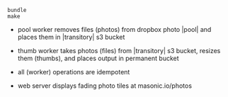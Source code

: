 ```
bundle
make
```

- pool worker removes files (photos) from dropbox photo |pool| and places them
  in |transitory| s3 bucket
- thumb worker takes photos (files) from |transitory| s3 bucket, resizes them
  (thumbs), and places output in permanent bucket
- all (worker) operations are idempotent 

- web server displays fading photo tiles at masonic.io/photos

